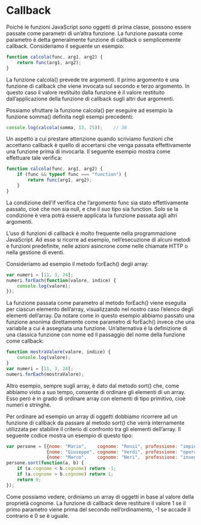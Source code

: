 # Callback
Poiché le funzioni JavaScript sono oggetti di prima classe, possono essere passate come parametri di un’altra funzione. La funzione passata come parametro è detta generalmente funzione di callback o semplicemente callback. Consideriamo il seguente un esempio:
``` javascript
function calcola(func, arg1, arg2) {
	return func(arg1, arg2);
}
```
La funzione calcola() prevede tre argomenti. Il primo argomento è una funzione di callback che viene invocata sul secondo e terzo argomento. In questo caso il valore restituito dalla funzione è il valore restituito dall’applicazione della funzione di callback sugli altri due argomenti.

Possiamo sfruttare la funzione calcola() per eseguire ad esempio la funzione somma() definita negli esempi precedenti:
``` javascript
console.log(calcola(somma, 13, 25));	// 38
```
Un aspetto a cui prestare attenzione quando scriviamo funzioni che accettano callback è quello di accertarsi che venga passata effettivamente una funzione prima di invocarla. Il seguente esempio mostra come effettuare tale verifica:
``` javascript
function calcola(func, arg1, arg2) {
	if (func && typeof func === "function") {
		return func(arg1, arg2);
	}
}
```
La condizione dell’if verifica che l’argomento func sia stato effettivamente passato, cioè che non sia null, e che il suo tipo sia function. Solo se la condizione è vera potrà essere applicata la funzione passata agli altri argomenti.

L’uso di funzioni di callback è molto frequente nella programmazione JavaScript. Ad esse si ricorre ad esempio, nell’esecuzione di alcuni metodi e funzioni predefinite, nelle azioni asincrone come nelle chiamate HTTP o nella gestione di eventi.

Consideriamo ad esempio il metodo forEach() degli array:
``` javascript
var numeri = [11, 3, 24];
numeri.forEach(function(valore, indice) {
	console.log(valore);
});
```
La funzione passata come parametro al metodo forEach() viene eseguita per ciascun elemento dell’array, visualizzando nel nostro caso l’elenco degli elementi dell’array. Da notare come in questo esempio abbiamo passato una funzione anonima direttamente come parametro di forEach() invece che una variabile a cui è assegnata una funzione. Un’alternativa è la definizione di una classica funzione con nome ed il passaggio del nome della funzione come callback:
``` javascript
function mostraValore(valore, indice) {
	console.log(valore);
}
var numeri = [11, 3, 24];
numeri.forEach(mostraValore);
```
Altro esempio, sempre sugli array, è dato dal metodo sort() che, come abbiamo visto a suo tempo, consente di ordinare gli elementi di un array. Esso però è in grado di ordinare array con elementi di tipo primitivo, cioè numeri e stringhe.

Per ordinare ad esempio un array di oggetti dobbiamo ricorrere ad un funzione di callback da passare al metodo sort() che verrà internamente utilizzata per stabilire il criterio di confronto tra gli elementi dell’array. Il seguente codice mostra un esempio di questo tipo:
``` javascript
var persone = [{nome: "Mario",    cognome: "Rossi", professione: "impiegato"},
               {nome: "Giuseppe", cognome: "Verdi", professione: "operaio"},
			   {nome: "Marco",    cognome: "Neri",  professione: "insegnante"},];
persone.sort(function(a, b) {
	if (a.cognome < b.cognome) return -1;
	if (a.cognome > b.cognome) return 1;
	return 0;
});
```
Come possiamo vedere, ordiniamo un array di oggetti in base al valore della proprietà cognome. La funzione di callback deve restituire il valore 1 se il primo parametro viene prima del secondo nell’ordinamento, -1 se accade il contrario e 0 se è uguale.

